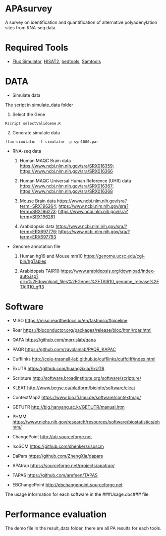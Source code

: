 # APAsurvey

A survey on identification and quantification of alternative polyadenylation sites from RNA-seq data

# Required Tools

* [Flux Simulator](http://confluence.sammeth.net/display/SIM/Home), [HISAT2](http://ccb.jhu.edu/software/hisat2/index.shtml), [bedtools](https://bedtools.readthedocs.io/en/latest/), [Samtools](http://www.htslib.org)


# DATA

* Simulate data
 
 The script in simulate_data folder
  1) Select the Gene
  ```
  Rscript selectValidGene.R
  ```
  2) Generate simulate data
  ```
  flux-simulator -t simulator -p syn1000.par 
  ```

* RNA-seq data

   1) Human MAQC Brain data
   https://www.ncbi.nlm.nih.gov/sra/SRX016359; https://www.ncbi.nlm.nih.gov/sra/SRX016366
   
   2) Human MAQC Universal Human Reference (UHR) data
   https://www.ncbi.nlm.nih.gov/sra/SRX016367; https://www.ncbi.nlm.nih.gov/sra/SRX016368

   3) Mouse Brain data
   https://www.ncbi.nlm.nih.gov/sra?term=SRX196264; https://www.ncbi.nlm.nih.gov/sra?term=SRX196273; https://www.ncbi.nlm.nih.gov/sra?term=SRX196281
   
   4) Arabidopsis data
   https://www.ncbi.nlm.nih.gov/sra/?term=ERX697776; https://www.ncbi.nlm.nih.gov/sra/?term=ERX697793

* Genome annotation file

    1) Human hg19 and Mouse mm10
    https://genome.ucsc.edu/cgi-bin/hgTables
    
    2) Arabidopsis TAIR10
    https://www.arabidopsis.org/download/index-auto.jsp?dir=%2Fdownload_files%2FGenes%2FTAIR10_genome_release%2FTAIR10_gff3                                               



# Software

* MISO  https://miso.readthedocs.io/en/fastmiso/#pipeline

* Roar  https://bioconductor.org/packages/release/bioc/html/roar.html

* QAPA  https://github.com/morrislab/qapa

* PAQR  https://github.com/zavolanlab/PAQR_KAPAC

* Cufflinks  http://cole-trapnell-lab.github.io/cufflinks/cuffdiff/index.html

* ExUTR  https://github.com/huangzixia/ExUTR

* Scripture  http://software.broadinstitute.org/software/scripture/

* KLEAT  http://www.bcgsc.ca/platform/bioinfo/software/cleat

* ContextMap2  https://www.bio.ifi.lmu.de/software/contextmap/

* GETUTR  http://big.hanyang.ac.kr/GETUTR/manual.htm

* PHMM  https://www.niehs.nih.gov/research/resources/software/biostatistics/phmm/

* ChangePoint  http://utr.sourceforge.net

* IsoSCM  https://github.com/shenkers/isoscm

* DaPars  https://github.com/ZhengXia/dapars

* APAtrap  https://sourceforge.net/projects/apatrap/

* TAPAS  https://github.com/arefeen/TAPAS

* EBChangePoint  http://ebchangepoint.sourceforge.net

The usage information for each software in the ###Usage.doc### file.

# Performance evaluation
  
  The demo file in the result_data folder, there are all PA results for each tools.
  

